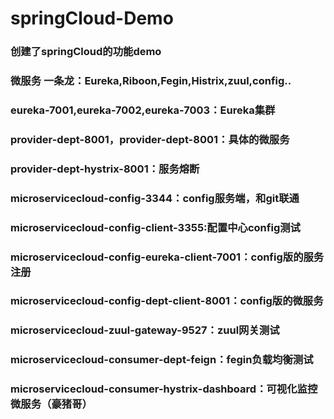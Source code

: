 # springCloud-Demo
### 创建了springCloud的功能demo
### 微服务 一条龙：Eureka,Riboon,Fegin,Histrix,zuul,config..
### eureka-7001,eureka-7002,eureka-7003：Eureka集群
### provider-dept-8001，provider-dept-8001：具体的微服务
### provider-dept-hystrix-8001：服务熔断
### microservicecloud-config-3344：config服务端，和git联通
### microservicecloud-config-client-3355:配置中心config测试
### microservicecloud-config-eureka-client-7001：config版的服务注册
### microservicecloud-config-dept-client-8001：config版的微服务
### microservicecloud-zuul-gateway-9527：zuul网关测试
### microservicecloud-consumer-dept-feign：fegin负载均衡测试
### microservicecloud-consumer-hystrix-dashboard：可视化监控微服务（豪猪哥）


